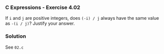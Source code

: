 ### C Expressions - Exercise 4.02

If ```i``` and ```j``` are positive integers, does ```(-i) / j``` always have the same value as ```-(i / j)```?
Justify your answer.

### Solution

See ```02.c```